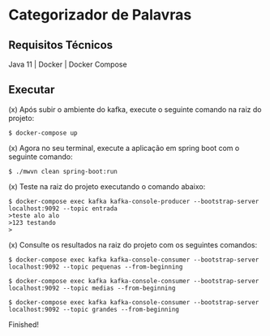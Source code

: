 # Categorizador de Palavras


## Requisitos Técnicos

Java 11 | Docker | Docker Compose


## Executar

(x) Após subir o ambiente do kafka, execute o seguinte comando na raiz do projeto:

```
$ docker-compose up
```

(x) Agora no seu terminal, execute a aplicação em spring boot com o seguinte comando:

```
$ ./mwvn clean spring-boot:run
```

(x) Teste na raiz do projeto executando o comando abaixo:

```
$ docker-compose exec kafka kafka-console-producer --bootstrap-server localhost:9092 --topic entrada
>teste alo alo
>123 testando
>
```

(x) Consulte os resultados na raiz do projeto com os seguintes comandos:

```
$ docker-compose exec kafka kafka-console-consumer --bootstrap-server localhost:9092 --topic pequenas --from-beginning

$ docker-compose exec kafka kafka-console-consumer --bootstrap-server localhost:9092 --topic medias --from-beginning

$ docker-compose exec kafka kafka-console-consumer --bootstrap-server localhost:9092 --topic grandes --from-beginning
```

Finished!